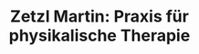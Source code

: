 ---
title: "Zetzl Martin: Praxis für physikalische Therapie"
url: /windischeschenbach/zetzl-martin-praxis-fuer-physikalische-therapie/
shop: Kosmetik
---